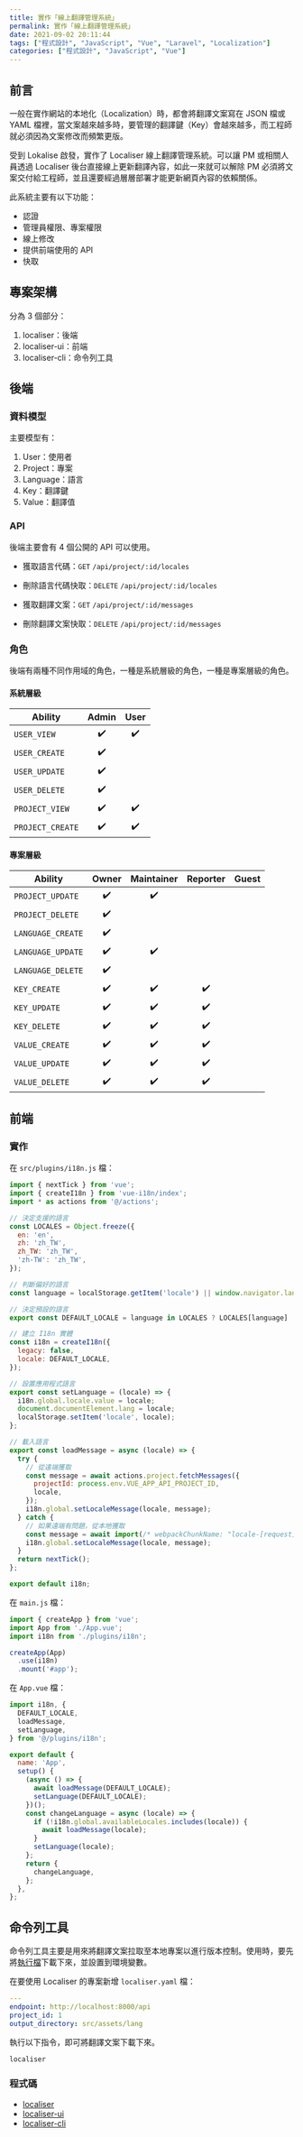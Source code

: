 ```yaml
---
title: 實作「線上翻譯管理系統」
permalink: 實作「線上翻譯管理系統」
date: 2021-09-02 20:11:44
tags: ["程式設計", "JavaScript", "Vue", "Laravel", "Localization"]
categories: ["程式設計", "JavaScript", "Vue"]
---
```


## 前言

一般在實作網站的本地化（Localization）時，都會將翻譯文案寫在 JSON 檔或 YAML 檔裡，當文案越來越多時，要管理的翻譯鍵（Key）會越來越多，而工程師就必須因為文案修改而頻繁更版。

受到 Lokalise 啟發，實作了 Localiser 線上翻譯管理系統。可以讓 PM 或相關人員透過 Localiser 後台直接線上更新翻譯內容，如此一來就可以解除 PM 必須將文案交付給工程師，並且還要經過層層部署才能更新網頁內容的依賴關係。

此系統主要有以下功能：

- 認證
- 管理員權限、專案權限
- 線上修改
- 提供前端使用的 API
- 快取

## 專案架構

分為 3 個部分：

1. localiser：後端
2. localiser-ui：前端
3. localiser-cli：命令列工具

## 後端

### 資料模型

主要模型有：

1. User：使用者
2. Project：專案
3. Language：語言
4. Key：翻譯鍵
5. Value：翻譯值

### API

後端主要會有 4 個公開的 API 可以使用。

- 獲取語言代碼：`GET` `/api/project/:id/locales`

- 刪除語言代碼快取：`DELETE` `/api/project/:id/locales`

- 獲取翻譯文案：`GET` `/api/project/:id/messages`

- 刪除翻譯文案快取：`DELETE` `/api/project/:id/messages`

### 角色

後端有兩種不同作用域的角色，一種是系統層級的角色，一種是專案層級的角色。

#### 系統層級

| Ability          |       Admin        |        User        |
| ---------------- |:------------------:|:------------------:|
| `USER_VIEW`      | ✔️ | ✔️ |
| `USER_CREATE`    | ✔️ | |
| `USER_UPDATE`    | ✔️ | |
| `USER_DELETE`    | ✔️ | |
| `PROJECT_VIEW`   | ✔️ | ✔️ |
| `PROJECT_CREATE` | ✔️ | ✔️ |

#### 專案層級

| Ability           |       Owner        |     Maintainer     |      Reporter      | Guest |
| ----------------- |:------------------:|:------------------:|:------------------:|:-----:|
| `PROJECT_UPDATE`  | ✔️ | ✔️ | | |
| `PROJECT_DELETE`  | ✔️ | | | |
| `LANGUAGE_CREATE` | ✔️ | | | |
| `LANGUAGE_UPDATE` | ✔️ | ✔️ | | |
| `LANGUAGE_DELETE` | ✔️ | | | |
| `KEY_CREATE`      | ✔️ | ✔️ | ✔️ | |
| `KEY_UPDATE`      | ✔️ | ✔️ | ✔️ | |
| `KEY_DELETE`      | ✔️ | ✔️ | ✔️ | |
| `VALUE_CREATE`    | ✔️ | ✔️ | ✔️ | |
| `VALUE_UPDATE`    | ✔️ | ✔️ | ✔️ | |
| `VALUE_DELETE`    | ✔️ | ✔️ | ✔️ | |

## 前端

### 實作

在 `src/plugins/i18n.js` 檔：

```javascript
import { nextTick } from 'vue';
import { createI18n } from 'vue-i18n/index';
import * as actions from '@/actions';

// 決定支援的語言
const LOCALES = Object.freeze({
  en: 'en',
  zh: 'zh_TW',
  zh_TW: 'zh_TW',
  'zh-TW': 'zh_TW',
});

// 判斷偏好的語言
const language = localStorage.getItem('locale') || window.navigator.language;

// 決定預設的語言
export const DEFAULT_LOCALE = language in LOCALES ? LOCALES[language] : LOCALES.en;

// 建立 I18n 實體
const i18n = createI18n({
  legacy: false,
  locale: DEFAULT_LOCALE,
});

// 設置應用程式語言
export const setLanguage = (locale) => {
  i18n.global.locale.value = locale;
  document.documentElement.lang = locale;
  localStorage.setItem('locale', locale);
};

// 載入語言
export const loadMessage = async (locale) => {
  try {
    // 從遠端獲取
    const message = await actions.project.fetchMessages({
      projectId: process.env.VUE_APP_API_PROJECT_ID,
      locale,
    });
    i18n.global.setLocaleMessage(locale, message);
  } catch {
    // 如果遠端有問題，從本地獲取
    const message = await import(/* webpackChunkName: "locale-[request]" */ `@/assets/lang/${locale}.json`);
    i18n.global.setLocaleMessage(locale, message);
  }
  return nextTick();
};

export default i18n;
```

在 `main.js` 檔：

```javascript
import { createApp } from 'vue';
import App from './App.vue';
import i18n from './plugins/i18n';

createApp(App)
  .use(i18n)
  .mount('#app');
```

在 `App.vue` 檔：

```javascript
import i18n, {
  DEFAULT_LOCALE,
  loadMessage,
  setLanguage,
} from '@/plugins/i18n';

export default {
  name: 'App',
  setup() {
    (async () => {
      await loadMessage(DEFAULT_LOCALE);
      setLanguage(DEFAULT_LOCALE);
    })();
    const changeLanguage = async (locale) => {
      if (!i18n.global.availableLocales.includes(locale)) {
        await loadMessage(locale);
      }
      setLanguage(locale);
    };
    return {
      changeLanguage,
    };
  },
};
```

## 命令列工具

命令列工具主要是用來將翻譯文案拉取至本地專案以進行版本控制。使用時，要先將[執行檔](https://github.com/memochou1993/localiser-cli/tree/master/bin)下載下來，並設置到環境變數。

在要使用 Localiser 的專案新增 `localiser.yaml` 檔：

```YAML
---
endpoint: http://localhost:8000/api
project_id: 1
output_directory: src/assets/lang
```

執行以下指令，即可將翻譯文案下載下來。

```BASH
localiser
```

### 程式碼

- [localiser](https://github.com/memochou1993/localiser)
- [localiser-ui](https://github.com/memochou1993/localiser-ui)
- [localiser-cli](https://github.com/memochou1993/localiser-cli)
